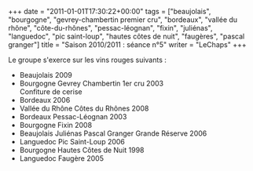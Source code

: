 +++
date = "2011-01-01T17:30:22+00:00"
tags = ["beaujolais", "bourgogne", "gevrey-chambertin premier cru", "bordeaux", "vallée du rhône", "côte-du-rhônes", "pessac-léognan", "fixin", "juliénas", "languedoc", "pic saint-loup", "hautes côtes de nuit", "faugères", "pascal granger"]
title = "Saison 2010/2011 : séance n°5"
writer = "LeChaps"
+++

Le groupe s'exerce sur les vins rouges suivants :

* Beaujolais 2009
* Bourgogne Gevrey Chambertin 1er cru 2003  
Confiture de cerise
* Bordeaux 2006
* Vallée du Rhône Côtes du Rhônes 2008
* Bordeaux Pessac-Léognan 2003
* Bourgogne Fixin 2008
* Beaujolais Juliénas Pascal Granger Grande Réserve 2006
* Languedoc Pic Saint-Loup 2006
* Bourgogne Hautes Côtes de Nuit 1998
* Languedoc Faugère 2005
